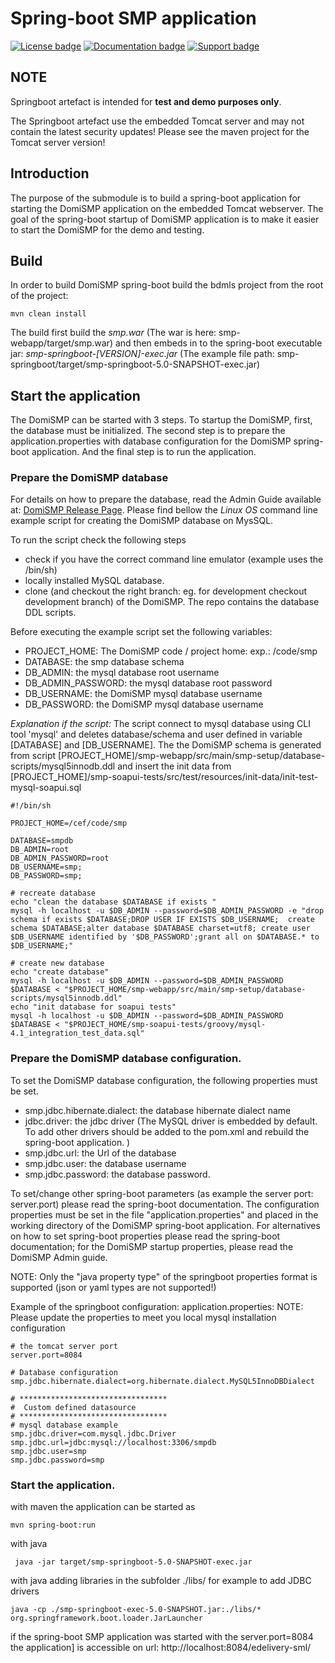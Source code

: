 # Spring-boot SMP application

[![License badge](https://img.shields.io/badge/license-EUPL-blue.svg)](https://ec.europa.eu/digital-building-blocks/wikis/download/attachments/52601883/eupl_v1.2_en%20.pdf?version=1&modificationDate=1507206778126&api=v2)
[![Documentation badge](https://img.shields.io/badge/docs-latest-brightgreen.svg)](https://ec.europa.eu/digital-building-blocks/wikis/display/DIGITAL/SMP)
[![Support badge]( https://img.shields.io/badge/support-sof-yellowgreen.svg)](https://ec.europa.eu/digital-building-blocks/wikis/display/DIGITAL/Support+eDelivery)

## NOTE

Springboot artefact is intended for **test and demo purposes only**. 

The Springboot artefact use the embedded Tomcat server and may not contain the latest security updates! 
Please see the maven project for the Tomcat server version!
		  
## Introduction

The purpose of the submodule is to build a spring-boot application for starting the DomiSMP application on the embedded 
Tomcat webserver. The goal of the spring-boot startup of DomiSMP application
is to make it easier to start the DomiSMP for the demo and testing. 

## Build

In order to build DomiSMP spring-boot build the bdmls project from the root of the project:

    mvn clean install 
    
 The build first build the *smp.war* (The war is here: smp-webapp/target/smp.war) and then embeds in to the spring-boot 
 executable jar: *smp-springboot-[VERSION]-exec.jar* (The example file path: smp-springboot/target/smp-springboot-5.0-SNAPSHOT-exec.jar)
 
## Start the application

The DomiSMP can be started with 3 steps. 
To startup the DomiSMP, first, the database must be initialized. The second step is to prepare the application.properties 
with database configuration for the DomiSMP spring-boot application. And the final step is to run the application.

 
### Prepare the DomiSMP database
For details on how to prepare the database, read the Admin Guide available at: 
[DomiSMP Release Page](https://ec.europa.eu/digital-building-blocks/wikis/display/DIGITAL/SMP).
Please find bellow the *Linux OS* command line example script for creating the DomiSMP database on MysSQL.

To run the script check the following steps
 - check if you have the correct command line emulator (example uses the /bin/sh)
 - locally installed MySQL database.
 - clone (and checkout the right branch: eg. for development checkout development branch) of the DomiSMP. The repo contains the database DDL scripts.

Before executing the example script set the following variables:
 - PROJECT_HOME: The DomiSMP code / project home: exp.: /code/smp
 - DATABASE: the smp database schema 
 - DB_ADMIN: the mysql database root username
 - DB_ADMIN_PASSWORD: the mysql database root password
 - DB_USERNAME: the DomiSMP mysql database username
 - DB_PASSWORD: the DomiSMP mysql database username

*Explanation if the script:*
The script connect to mysql database using CLI tool 'mysql' and  deletes database/schema and user defined in variable [DATABASE] and [DB_USERNAME]. The the DomiSMP schema is generated from script 
[PROJECT_HOME]/smp-webapp/src/main/smp-setup/database-scripts/mysql5innodb.ddl
and insert the init data from
[PROJECT_HOME]/smp-soapui-tests/src/test/resources/init-data/init-test-mysql-soapui.sql


```
#!/bin/sh
 
PROJECT_HOME=/cef/code/smp

DATABASE=smpdb
DB_ADMIN=root
DB_ADMIN_PASSWORD=root
DB_USERNAME=smp;
DB_PASSWORD=smp;

# recreate database 
echo "clean the database $DATABASE if exists "
mysql -h localhost -u $DB_ADMIN --password=$DB_ADMIN_PASSWORD -e "drop schema if exists $DATABASE;DROP USER IF EXISTS $DB_USERNAME;  create schema $DATABASE;alter database $DATABASE charset=utf8; create user $DB_USERNAME identified by '$DB_PASSWORD';grant all on $DATABASE.* to $DB_USERNAME;"

# create new database
echo "create database"
mysql -h localhost -u $DB_ADMIN --password=$DB_ADMIN_PASSWORD $DATABASE < "$PROJECT_HOME/smp-webapp/src/main/smp-setup/database-scripts/mysql5innodb.ddl"
echo "init database for soapui tests"
mysql -h localhost -u $DB_ADMIN --password=$DB_ADMIN_PASSWORD $DATABASE < "$PROJECT_HOME/smp-soapui-tests/groovy/mysql-4.1_integration_test_data.sql"
```

### Prepare the DomiSMP database configuration.

To set the  DomiSMP database configuration, the following properties must be set.
 - smp.jdbc.hibernate.dialect: the database hibernate dialect name
 - jdbc.driver: the jdbc driver (The MySQL driver is embedded by default. To add other drivers should be added to the 
 pom.xml and rebuild the spring-boot application. )
 - smp.jdbc.url: the Url of the database
 - smp.jdbc.user: the database username
 - smp.jdbc.password: the database password. 
 
To set/change other spring-boot parameters (as example the server port: server.port) please read the spring-boot documentation.
The configuration properties must be set in the file "application.properties" and placed in the working directory of the DomiSMP 
spring-boot application. For alternatives on how to set spring-boot properties please read the spring-boot documentation; for 
the DomiSMP startup properties, please read the DomiSMP Admin guide.

NOTE: Only the "java property type" of the springboot properties format is supported (json or yaml types are not supported!)

Example of the springboot configuration: application.properties:
NOTE: Please update the properties to meet you local mysql installation configuration

```
# the tomcat server port
server.port=8084

# Database configuration
smp.jdbc.hibernate.dialect=org.hibernate.dialect.MySQL5InnoDBDialect

# *********************************
#  Custom defined datasource
# *********************************
# mysql database example
smp.jdbc.driver=com.mysql.jdbc.Driver
smp.jdbc.url=jdbc:mysql://localhost:3306/smpdb
smp.jdbc.user=smp
smp.jdbc.password=smp
```

### Start the application.

with maven the application can be started as

    mvn spring-boot:run
    
with java

     java -jar target/smp-springboot-5.0-SNAPSHOT-exec.jar

with java adding libraries in the subfolder ./libs/ for example to add JDBC drivers
    
    java -cp ./smp-springboot-exec-5.0-SNAPSHOT.jar:./libs/* org.springframework.boot.loader.JarLauncher     
     
if the spring-boot SMP application was started with the server.port=8084 the application]
is accessible on url: http://localhost:8084/edelivery-sml/
